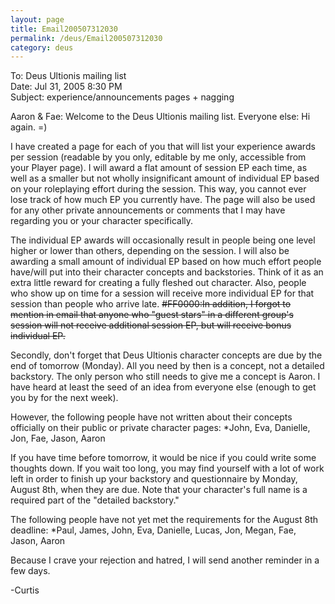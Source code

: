 ```yaml
---
layout: page
title: Email200507312030
permalink: /deus/Email200507312030
category: deus
---
```

To: Deus Ultionis mailing list
<br>Date: Jul 31, 2005 8:30 PM
<br>Subject: experience/announcements pages + nagging

Aaron &amp; Fae: Welcome to the Deus Ultionis mailing list.
Everyone else: Hi again. =)

I have created a page for each of you that will list your experience
awards per session (readable by you only, editable by me only,
accessible from your Player page). I will award a flat amount of
session EP each time, as well as a smaller but not wholly
insignificant amount of individual EP based on your roleplaying effort
during the session. This way, you cannot ever lose track of how much
EP you currently have. The page will also be used for any other
private announcements or comments that I may have regarding you or
your character specifically.

The individual EP awards will occasionally result in people being one
level higher or lower than others, depending on the session. I will
also be awarding a small amount of individual EP based on how much
effort people have/will put into their character concepts and
backstories. Think of it as an extra little reward for creating a
fully fleshed out character. Also, people who show up on time for a
session will receive more individual EP for that session than people
who arrive late. ~~#FF0000:In addition, I forgot to mention in email that anyone
who &quot;guest stars&quot; in a different group's session will not receive
additional session EP, but will receive bonus individual EP.~~

Secondly, don't forget that Deus Ultionis character concepts are due
by the end of tomorrow (Monday). All you need by then is a concept,
not a detailed backstory. The only person who still needs to give me a
concept is Aaron. I have heard at least the seed of an idea from
everyone else (enough to get you by for the next week).

However, the following people have not written about their concepts
officially on their public or private character pages:
*John, Eva, Danielle, Jon, Fae, Jason, Aaron

If you have time before tomorrow, it would be nice if you could write
some thoughts down. If you wait too long, you may find yourself with a
lot of work left in order to finish up your backstory and
questionnaire by Monday, August 8th, when they are due. Note that your
character's full name is a required part of the &quot;detailed backstory.&quot;

The following people have not yet met the requirements for the August
8th deadline:
*Paul, James, John, Eva, Danielle, Lucas, Jon, Megan, Fae, Jason, Aaron

Because I crave your rejection and hatred, I will send another
reminder in a few days.

-Curtis
